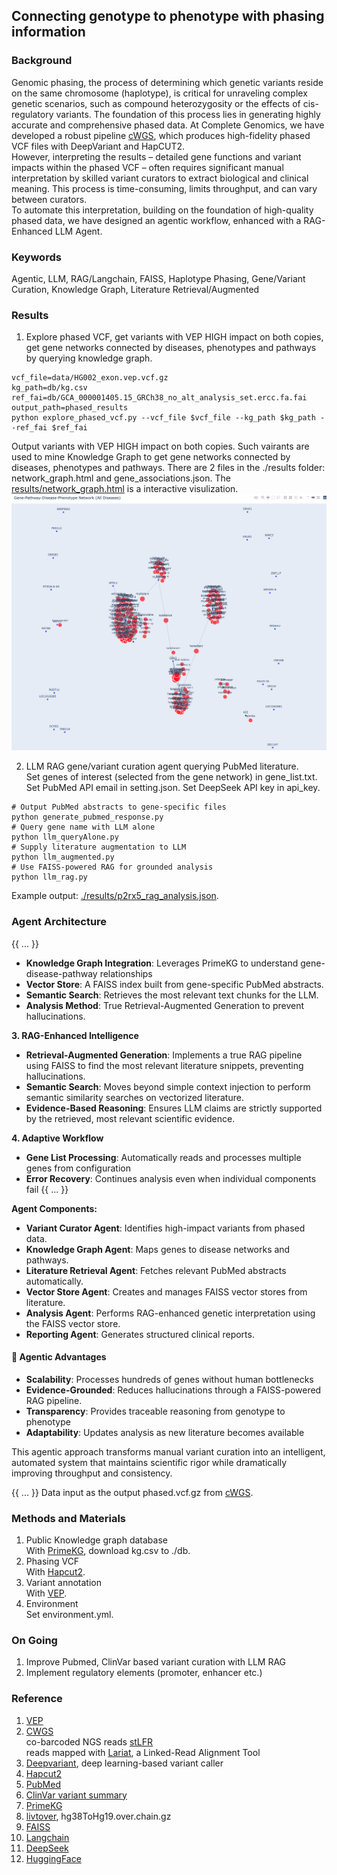## Connecting genotype to phenotype with phasing information    

### Background  
Genomic phasing, the process of determining which genetic variants reside on the same chromosome (haplotype), is critical for unraveling complex genetic scenarios, such as compound heterozygosity or the effects of cis-regulatory variants. The foundation of this process lies in generating highly accurate and comprehensive phased data. At Complete Genomics, we have developed a robust pipeline [cWGS](https://github.com/Complete-Genomics/DNBSEQ_Complete_WGS/tree/dev), which produces high-fidelity phased VCF files with DeepVariant and HapCUT2.  
However, interpreting the results – detailed gene functions and variant impacts within the phased VCF – often requires significant manual interpretation by skilled variant curators to extract biological and clinical meaning. This process is time-consuming, limits throughput, and can vary between curators.  
To automate this interpretation, building on the foundation of high-quality phased data, we have designed an agentic workflow, enhanced with a RAG-Enhanced LLM Agent.  

### Keywords
Agentic, LLM, RAG/Langchain, FAISS, Haplotype Phasing, Gene/Variant Curation, Knowledge Graph, Literature Retrieval/Augmented      

### Results
1. Explore phased VCF, get variants with VEP HIGH impact on both copies, get gene networks connected by diseases, phenotypes and pathways by querying knowledge graph.  

```
vcf_file=data/HG002_exon.vep.vcf.gz
kg_path=db/kg.csv
ref_fai=db/GCA_000001405.15_GRCh38_no_alt_analysis_set.ercc.fa.fai
output_path=phased_results
python explore_phased_vcf.py --vcf_file $vcf_file --kg_path $kg_path --ref_fai $ref_fai
```
Output variants with VEP HIGH impact on both copies. Such vairants are used to mine Knowledge Graph to get gene networks connected by diseases, phenotypes and pathways. There are 2 files in the ./results folder: network_graph.html and gene_associations.json. The [results/network_graph.html](results/network_graph.html) is a interactive visulization. ![network_graph](images/network_graph.jpg) 

2. LLM RAG gene/variant curation agent querying PubMed literature.    
Set genes of interest (selected from the gene network) in gene_list.txt.  
Set PubMed API email in setting.json. 
Set DeepSeek API key in api_key.   
```
# Output PubMed abstracts to gene-specific files
python generate_pubmed_response.py 
# Query gene name with LLM alone 
python llm_queryAlone.py 
# Supply literature augmentation to LLM  
python llm_augmented.py  
# Use FAISS-powered RAG for grounded analysis
python llm_rag.py  
```
Example output: [./results/p2rx5_rag_analysis.json](results/p2rx5_rag_analysis.json).  

### Agent Architecture
{{ ... }}
- **Knowledge Graph Integration**: Leverages PrimeKG to understand gene-disease-pathway relationships
- **Vector Store**: A FAISS index built from gene-specific PubMed abstracts.
- **Semantic Search**: Retrieves the most relevant text chunks for the LLM.
- **Analysis Method**: True Retrieval-Augmented Generation to prevent hallucinations.

**3. RAG-Enhanced Intelligence**
- **Retrieval-Augmented Generation**: Implements a true RAG pipeline using FAISS to find the most relevant literature snippets, preventing hallucinations.
- **Semantic Search**: Moves beyond simple context injection to perform semantic similarity searches on vectorized literature.
- **Evidence-Based Reasoning**: Ensures LLM claims are strictly supported by the retrieved, most relevant scientific evidence.

**4. Adaptive Workflow**
- **Gene List Processing**: Automatically reads and processes multiple genes from configuration
- **Error Recovery**: Continues analysis even when individual components fail
{{ ... }}

**Agent Components:**
- **Variant Curator Agent**: Identifies high-impact variants from phased data.
- **Knowledge Graph Agent**: Maps genes to disease networks and pathways.
- **Literature Retrieval Agent**: Fetches relevant PubMed abstracts automatically.
- **Vector Store Agent**: Creates and manages FAISS vector stores from literature.
- **Analysis Agent**: Performs RAG-enhanced genetic interpretation using the FAISS vector store.
- **Reporting Agent**: Generates structured clinical reports.

#### 🎯 Agentic Advantages

- **Scalability**: Processes hundreds of genes without human bottlenecks
- **Evidence-Grounded**: Reduces hallucinations through a FAISS-powered RAG pipeline.
- **Transparency**: Provides traceable reasoning from genotype to phenotype
- **Adaptability**: Updates analysis as new literature becomes available

This agentic approach transforms manual variant curation into an intelligent, automated system that maintains scientific rigor while dramatically improving throughput and consistency.

{{ ... }}
Data input as the output phased.vcf.gz from [cWGS](https://github.com/Complete-Genomics/DNBSEQ_Complete_WGS/tree/dev).  


### Methods and Materials  
1. Public Knowledge graph database  
With [PrimeKG](https://zitniklab.hms.harvard.edu/projects/PrimeKG/), download kg.csv to ./db.     
2. Phasing VCF  
With [Hapcut2](https://github.com/vibansal/HapCUT2). 
3. Variant annotation  
With [VEP](https://www.ensembl.org/vep). 
4. Environment  
Set environment.yml.  

### On Going  
1. Improve Pubmed, ClinVar based variant curation with LLM RAG  
2. Implement regulatory elements (promoter, enhancer etc.)  

### Reference  
1. [VEP](https://www.ensembl.org/vep)  
2. [CWGS](https://github.com/CGI-stLFR/CompleteWGS)  
co-barcoded NGS reads [stLFR](https://www.ncbi.nlm.nih.gov/pmc/articles/PMC6499310/)    
reads mapped with [Lariat](https://github.com/10XGenomics/lariat), a Linked-Read Alignment Tool   
1. [Deepvariant](https://github.com/google/deepvariant), deep learning-based variant caller  
2. [Hapcut2](https://github.com/vibansal/HapCUT2)  
3. [PubMed](https://pubmed.ncbi.nlm.nih.gov/)   
4. [ClinVar variant summary](https://ftp.ncbi.nlm.nih.gov/pub/clinvar/tab_delimited/)  
5. [PrimeKG](https://zitniklab.hms.harvard.edu/projects/PrimeKG/)  
6. [livtover](http://hgdownload.cse.ucsc.edu/goldenPath/hg38/liftOver/), hg38ToHg19.over.chain.gz  
7. [FAISS](https://github.com/facebookresearch/faiss)  
8. [Langchain](https://github.com/hwchase17/langchain)  
9. [DeepSeek](https://deepseek.com/)  
10. [HuggingFace](https://huggingface.co/)  

